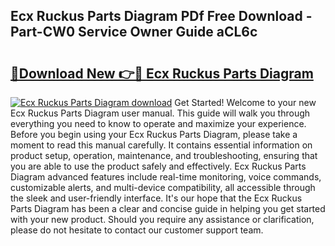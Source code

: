 ## Ecx Ruckus Parts Diagram PDf Free Download - Part-CW0 Service Owner Guide aCL6c

# <h2><a href="http://dft8ty.blite.top/?on=Ecx+Ruckus+Parts+Diagram">🔗Download New 👉🔴 Ecx Ruckus Parts Diagram</a></h2>

[![Ecx Ruckus Parts Diagram download](https://i.imgur.com/lujVjoI.png)](http://dft8ty.blite.top/?on=Ecx+Ruckus+Parts+Diagram)
Get Started! Welcome to your new Ecx Ruckus Parts Diagram user manual. This guide will walk you through everything you need to know to operate and maximize your experience. Before you begin using your Ecx Ruckus Parts Diagram, please take a moment to read this manual carefully. It contains essential information on product setup, operation, maintenance, and troubleshooting, ensuring that you are able to use the product safely and effectively. Ecx Ruckus Parts Diagram advanced features include real-time monitoring, voice commands, customizable alerts, and multi-device compatibility, all accessible through the sleek and user-friendly interface. It's our hope that the Ecx Ruckus Parts Diagram has been a clear and concise guide in helping you get started with your new product. Should you require any assistance or clarification, please do not hesitate to contact our customer support team.
